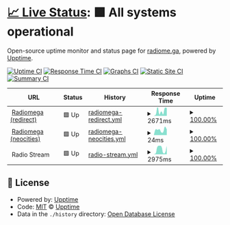 # [📈 Live Status](https://demo.upptime.js.org): <!--live status--> **🟩 All systems operational**

Open-source uptime monitor and status page for [radiome.ga](https://radiome.ga), powered by [Upptime](https://github.com/upptime/upptime).

[![Uptime CI](https://github.com/guiltlab/upptime/workflows/Uptime%20CI/badge.svg)](https://github.com/guiltlab/upptime/actions?query=workflow%3A%22Uptime+CI%22)
[![Response Time CI](https://github.com/guiltlab/upptime/workflows/Response%20Time%20CI/badge.svg)](https://github.com/guiltlab/upptime/actions?query=workflow%3A%22Response+Time+CI%22)
[![Graphs CI](https://github.com/guiltlab/upptime/workflows/Graphs%20CI/badge.svg)](https://github.com/guiltlab/upptime/actions?query=workflow%3A%22Graphs+CI%22)
[![Static Site CI](https://github.com/guiltlab/upptime/workflows/Static%20Site%20CI/badge.svg)](https://github.com/guiltlab/upptime/actions?query=workflow%3A%22Static+Site+CI%22)
[![Summary CI](https://github.com/guiltlab/upptime/workflows/Summary%20CI/badge.svg)](https://github.com/guiltlab/upptime/actions?query=workflow%3A%22Summary+CI%22)

<!--start: status pages-->
<!-- This summary is generated by Upptime (https://github.com/upptime/upptime) -->
<!-- Do not edit this manually, your changes will be overwritten -->
<!-- prettier-ignore -->
| URL | Status | History | Response Time | Uptime |
| --- | ------ | ------- | ------------- | ------ |
| <img alt="" src="https://icons.duckduckgo.com/ip3/radiome.ga.ico" height="13"> [Radiomega (redirect)](https://radiome.ga) | 🟩 Up | [radiomega-redirect.yml](https://github.com/guiltlab/upptime/commits/HEAD/history/radiomega-redirect.yml) | <details><summary><img alt="Response time graph" src="./graphs/radiomega-redirect/response-time-week.png" height="20"> 2671ms</summary><br><a href="https://guiltlab.github.io/upptime/history/radiomega-redirect"><img alt="Response time 2671" src="https://img.shields.io/endpoint?url=https%3A%2F%2Fraw.githubusercontent.com%2Fguiltlab%2Fupptime%2FHEAD%2Fapi%2Fradiomega-redirect%2Fresponse-time.json"></a><br><a href="https://guiltlab.github.io/upptime/history/radiomega-redirect"><img alt="24-hour response time 4608" src="https://img.shields.io/endpoint?url=https%3A%2F%2Fraw.githubusercontent.com%2Fguiltlab%2Fupptime%2FHEAD%2Fapi%2Fradiomega-redirect%2Fresponse-time-day.json"></a><br><a href="https://guiltlab.github.io/upptime/history/radiomega-redirect"><img alt="7-day response time 2671" src="https://img.shields.io/endpoint?url=https%3A%2F%2Fraw.githubusercontent.com%2Fguiltlab%2Fupptime%2FHEAD%2Fapi%2Fradiomega-redirect%2Fresponse-time-week.json"></a><br><a href="https://guiltlab.github.io/upptime/history/radiomega-redirect"><img alt="30-day response time 2671" src="https://img.shields.io/endpoint?url=https%3A%2F%2Fraw.githubusercontent.com%2Fguiltlab%2Fupptime%2FHEAD%2Fapi%2Fradiomega-redirect%2Fresponse-time-month.json"></a><br><a href="https://guiltlab.github.io/upptime/history/radiomega-redirect"><img alt="1-year response time 2671" src="https://img.shields.io/endpoint?url=https%3A%2F%2Fraw.githubusercontent.com%2Fguiltlab%2Fupptime%2FHEAD%2Fapi%2Fradiomega-redirect%2Fresponse-time-year.json"></a></details> | <details><summary><a href="https://guiltlab.github.io/upptime/history/radiomega-redirect">100.00%</a></summary><a href="https://guiltlab.github.io/upptime/history/radiomega-redirect"><img alt="All-time uptime 100.00%" src="https://img.shields.io/endpoint?url=https%3A%2F%2Fraw.githubusercontent.com%2Fguiltlab%2Fupptime%2FHEAD%2Fapi%2Fradiomega-redirect%2Fuptime.json"></a><br><a href="https://guiltlab.github.io/upptime/history/radiomega-redirect"><img alt="24-hour uptime 100.00%" src="https://img.shields.io/endpoint?url=https%3A%2F%2Fraw.githubusercontent.com%2Fguiltlab%2Fupptime%2FHEAD%2Fapi%2Fradiomega-redirect%2Fuptime-day.json"></a><br><a href="https://guiltlab.github.io/upptime/history/radiomega-redirect"><img alt="7-day uptime 100.00%" src="https://img.shields.io/endpoint?url=https%3A%2F%2Fraw.githubusercontent.com%2Fguiltlab%2Fupptime%2FHEAD%2Fapi%2Fradiomega-redirect%2Fuptime-week.json"></a><br><a href="https://guiltlab.github.io/upptime/history/radiomega-redirect"><img alt="30-day uptime 100.00%" src="https://img.shields.io/endpoint?url=https%3A%2F%2Fraw.githubusercontent.com%2Fguiltlab%2Fupptime%2FHEAD%2Fapi%2Fradiomega-redirect%2Fuptime-month.json"></a><br><a href="https://guiltlab.github.io/upptime/history/radiomega-redirect"><img alt="1-year uptime 100.00%" src="https://img.shields.io/endpoint?url=https%3A%2F%2Fraw.githubusercontent.com%2Fguiltlab%2Fupptime%2FHEAD%2Fapi%2Fradiomega-redirect%2Fuptime-year.json"></a></details>
| <img alt="" src="https://icons.duckduckgo.com/ip3/radiomega.neocities.org.ico" height="13"> [Radiomega (neocities)](https://radiomega.neocities.org/) | 🟩 Up | [radiomega-neocities.yml](https://github.com/guiltlab/upptime/commits/HEAD/history/radiomega-neocities.yml) | <details><summary><img alt="Response time graph" src="./graphs/radiomega-neocities/response-time-week.png" height="20"> 24ms</summary><br><a href="https://guiltlab.github.io/upptime/history/radiomega-neocities"><img alt="Response time 24" src="https://img.shields.io/endpoint?url=https%3A%2F%2Fraw.githubusercontent.com%2Fguiltlab%2Fupptime%2FHEAD%2Fapi%2Fradiomega-neocities%2Fresponse-time.json"></a><br><a href="https://guiltlab.github.io/upptime/history/radiomega-neocities"><img alt="24-hour response time 26" src="https://img.shields.io/endpoint?url=https%3A%2F%2Fraw.githubusercontent.com%2Fguiltlab%2Fupptime%2FHEAD%2Fapi%2Fradiomega-neocities%2Fresponse-time-day.json"></a><br><a href="https://guiltlab.github.io/upptime/history/radiomega-neocities"><img alt="7-day response time 24" src="https://img.shields.io/endpoint?url=https%3A%2F%2Fraw.githubusercontent.com%2Fguiltlab%2Fupptime%2FHEAD%2Fapi%2Fradiomega-neocities%2Fresponse-time-week.json"></a><br><a href="https://guiltlab.github.io/upptime/history/radiomega-neocities"><img alt="30-day response time 24" src="https://img.shields.io/endpoint?url=https%3A%2F%2Fraw.githubusercontent.com%2Fguiltlab%2Fupptime%2FHEAD%2Fapi%2Fradiomega-neocities%2Fresponse-time-month.json"></a><br><a href="https://guiltlab.github.io/upptime/history/radiomega-neocities"><img alt="1-year response time 24" src="https://img.shields.io/endpoint?url=https%3A%2F%2Fraw.githubusercontent.com%2Fguiltlab%2Fupptime%2FHEAD%2Fapi%2Fradiomega-neocities%2Fresponse-time-year.json"></a></details> | <details><summary><a href="https://guiltlab.github.io/upptime/history/radiomega-neocities">100.00%</a></summary><a href="https://guiltlab.github.io/upptime/history/radiomega-neocities"><img alt="All-time uptime 100.00%" src="https://img.shields.io/endpoint?url=https%3A%2F%2Fraw.githubusercontent.com%2Fguiltlab%2Fupptime%2FHEAD%2Fapi%2Fradiomega-neocities%2Fuptime.json"></a><br><a href="https://guiltlab.github.io/upptime/history/radiomega-neocities"><img alt="24-hour uptime 100.00%" src="https://img.shields.io/endpoint?url=https%3A%2F%2Fraw.githubusercontent.com%2Fguiltlab%2Fupptime%2FHEAD%2Fapi%2Fradiomega-neocities%2Fuptime-day.json"></a><br><a href="https://guiltlab.github.io/upptime/history/radiomega-neocities"><img alt="7-day uptime 100.00%" src="https://img.shields.io/endpoint?url=https%3A%2F%2Fraw.githubusercontent.com%2Fguiltlab%2Fupptime%2FHEAD%2Fapi%2Fradiomega-neocities%2Fuptime-week.json"></a><br><a href="https://guiltlab.github.io/upptime/history/radiomega-neocities"><img alt="30-day uptime 100.00%" src="https://img.shields.io/endpoint?url=https%3A%2F%2Fraw.githubusercontent.com%2Fguiltlab%2Fupptime%2FHEAD%2Fapi%2Fradiomega-neocities%2Fuptime-month.json"></a><br><a href="https://guiltlab.github.io/upptime/history/radiomega-neocities"><img alt="1-year uptime 100.00%" src="https://img.shields.io/endpoint?url=https%3A%2F%2Fraw.githubusercontent.com%2Fguiltlab%2Fupptime%2FHEAD%2Fapi%2Fradiomega-neocities%2Fuptime-year.json"></a></details>
| <img alt="" src="https://icons.duckduckgo.com/ip3/null.ico" height="13"> Radio Stream | 🟩 Up | [radio-stream.yml](https://github.com/guiltlab/upptime/commits/HEAD/history/radio-stream.yml) | <details><summary><img alt="Response time graph" src="./graphs/radio-stream/response-time-week.png" height="20"> 2975ms</summary><br><a href="https://guiltlab.github.io/upptime/history/radio-stream"><img alt="Response time 2975" src="https://img.shields.io/endpoint?url=https%3A%2F%2Fraw.githubusercontent.com%2Fguiltlab%2Fupptime%2FHEAD%2Fapi%2Fradio-stream%2Fresponse-time.json"></a><br><a href="https://guiltlab.github.io/upptime/history/radio-stream"><img alt="24-hour response time 4756" src="https://img.shields.io/endpoint?url=https%3A%2F%2Fraw.githubusercontent.com%2Fguiltlab%2Fupptime%2FHEAD%2Fapi%2Fradio-stream%2Fresponse-time-day.json"></a><br><a href="https://guiltlab.github.io/upptime/history/radio-stream"><img alt="7-day response time 2975" src="https://img.shields.io/endpoint?url=https%3A%2F%2Fraw.githubusercontent.com%2Fguiltlab%2Fupptime%2FHEAD%2Fapi%2Fradio-stream%2Fresponse-time-week.json"></a><br><a href="https://guiltlab.github.io/upptime/history/radio-stream"><img alt="30-day response time 2975" src="https://img.shields.io/endpoint?url=https%3A%2F%2Fraw.githubusercontent.com%2Fguiltlab%2Fupptime%2FHEAD%2Fapi%2Fradio-stream%2Fresponse-time-month.json"></a><br><a href="https://guiltlab.github.io/upptime/history/radio-stream"><img alt="1-year response time 2975" src="https://img.shields.io/endpoint?url=https%3A%2F%2Fraw.githubusercontent.com%2Fguiltlab%2Fupptime%2FHEAD%2Fapi%2Fradio-stream%2Fresponse-time-year.json"></a></details> | <details><summary><a href="https://guiltlab.github.io/upptime/history/radio-stream">100.00%</a></summary><a href="https://guiltlab.github.io/upptime/history/radio-stream"><img alt="All-time uptime 100.00%" src="https://img.shields.io/endpoint?url=https%3A%2F%2Fraw.githubusercontent.com%2Fguiltlab%2Fupptime%2FHEAD%2Fapi%2Fradio-stream%2Fuptime.json"></a><br><a href="https://guiltlab.github.io/upptime/history/radio-stream"><img alt="24-hour uptime 100.00%" src="https://img.shields.io/endpoint?url=https%3A%2F%2Fraw.githubusercontent.com%2Fguiltlab%2Fupptime%2FHEAD%2Fapi%2Fradio-stream%2Fuptime-day.json"></a><br><a href="https://guiltlab.github.io/upptime/history/radio-stream"><img alt="7-day uptime 100.00%" src="https://img.shields.io/endpoint?url=https%3A%2F%2Fraw.githubusercontent.com%2Fguiltlab%2Fupptime%2FHEAD%2Fapi%2Fradio-stream%2Fuptime-week.json"></a><br><a href="https://guiltlab.github.io/upptime/history/radio-stream"><img alt="30-day uptime 100.00%" src="https://img.shields.io/endpoint?url=https%3A%2F%2Fraw.githubusercontent.com%2Fguiltlab%2Fupptime%2FHEAD%2Fapi%2Fradio-stream%2Fuptime-month.json"></a><br><a href="https://guiltlab.github.io/upptime/history/radio-stream"><img alt="1-year uptime 100.00%" src="https://img.shields.io/endpoint?url=https%3A%2F%2Fraw.githubusercontent.com%2Fguiltlab%2Fupptime%2FHEAD%2Fapi%2Fradio-stream%2Fuptime-year.json"></a></details>

<!--end: status pages-->

## 📄 License

- Powered by: [Upptime](https://github.com/upptime/upptime)
- Code: [MIT](./LICENSE) © [Upptime](https://upptime.js.org)
- Data in the `./history` directory: [Open Database License](https://opendatacommons.org/licenses/odbl/1-0/)
